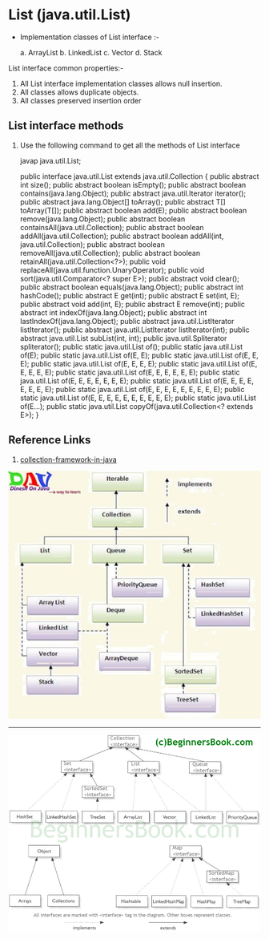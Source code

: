 # List (java.util.List)

* Implementation classes of List interface :-
	
	a. ArrayList 
	b. LinkedList
	c. Vector
	d. Stack

List interface common properties:-

1.  All List interface implementation classes allows null insertion.
2.  All classes allows duplicate objects.
3. 	All classes preserved insertion order

## List interface methods

1. Use the following command to get all the methods of List interface 

	javap java.util.List; 
	
	public interface java.util.List<E> extends java.util.Collection<E> {
	  public abstract int size();
	  public abstract boolean isEmpty();
	  public abstract boolean contains(java.lang.Object);
	  public abstract java.util.Iterator<E> iterator();
	  public abstract java.lang.Object[] toArray();
	  public abstract <T> T[] toArray(T[]);
	  public abstract boolean add(E);
	  public abstract boolean remove(java.lang.Object);
	  public abstract boolean containsAll(java.util.Collection<?>);
	  public abstract boolean addAll(java.util.Collection<? extends E>);
	  public abstract boolean addAll(int, java.util.Collection<? extends E>);
	  public abstract boolean removeAll(java.util.Collection<?>);
	  public abstract boolean retainAll(java.util.Collection<?>);
	  public void replaceAll(java.util.function.UnaryOperator<E>);
	  public void sort(java.util.Comparator<? super E>);
	  public abstract void clear();
	  public abstract boolean equals(java.lang.Object);
	  public abstract int hashCode();
	  public abstract E get(int);
	  public abstract E set(int, E);
	  public abstract void add(int, E);
	  public abstract E remove(int);
	  public abstract int indexOf(java.lang.Object);
	  public abstract int lastIndexOf(java.lang.Object);
	  public abstract java.util.ListIterator<E> listIterator();
	  public abstract java.util.ListIterator<E> listIterator(int);
	  public abstract java.util.List<E> subList(int, int);
	  public java.util.Spliterator<E> spliterator();
	  public static <E> java.util.List<E> of();
	  public static <E> java.util.List<E> of(E);
	  public static <E> java.util.List<E> of(E, E);
	  public static <E> java.util.List<E> of(E, E, E);
	  public static <E> java.util.List<E> of(E, E, E, E);
	  public static <E> java.util.List<E> of(E, E, E, E, E);
	  public static <E> java.util.List<E> of(E, E, E, E, E, E);
	  public static <E> java.util.List<E> of(E, E, E, E, E, E, E);
	  public static <E> java.util.List<E> of(E, E, E, E, E, E, E, E);
	  public static <E> java.util.List<E> of(E, E, E, E, E, E, E, E, E);
	  public static <E> java.util.List<E> of(E, E, E, E, E, E, E, E, E, E);
	  public static <E> java.util.List<E> of(E...);
	  public static <E> java.util.List<E> copyOf(java.util.Collection<? extends E>);
	}

## Reference Links
1. [collection-framework-in-java](https://www.benchresources.net/collection-framework-in-java/ "benchresources") 

![collectionhierarchy.jpg](collectionhierarchy.jpg "collectionhierarchy") 
  
--- 

![02-Java-collection-framework-hierarchy](02-Java-collection-framework-hierarchy.png "02-Java-collection-framework-hierarchy") 
	
